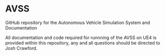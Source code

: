 # AVSS
GitHub repository for the Autonomous Vehicle Simulation System and Documentation

All documentation and code required for runnning of the AVSS on UE4 is provided within this repository, any and all questions should be directed to Josh Crawford. 
